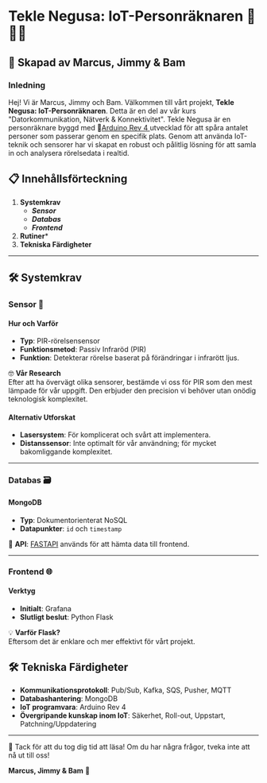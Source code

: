 # Tekle Negusa: IoT-Personräknaren 🧠👥🔢

## 🤝 Skapad av Marcus, Jimmy & Bam

### Inledning

Hej! Vi är Marcus, Jimmy och Bam. Välkommen till vårt projekt, **Tekle Negusa: IoT-Personräknaren**. Detta är en del av vår kurs "Datorkommunikation, Nätverk & Konnektivitet". Tekle Negusa är en personräknare byggd med 🔗[Arduino Rev 4 ](https://www.kjell.com/se/produkter/el-verktyg/elektronik/utvecklingskit/arduino/utvecklingskort/arduino-uno-rev4-wifi-utvecklingskort-p88079) utvecklad för att spåra antalet personer som passerar genom en specifik plats. Genom att använda IoT-teknik och sensorer har vi skapat en robust och pålitlig lösning för att samla in och analysera rörelsedata i realtid.



## 📋 Innehållsförteckning

1. **Systemkrav**
    - ***Sensor***
    - ***Databas***
    - ***Frontend***
2. **Rutiner***
3. **Tekniska Färdigheter**

---

## 🛠 Systemkrav

### Sensor 🎯

#### Hur och Varför

- **Typ**: PIR-rörelsensensor
- **Funktionsmetod**: Passiv Infraröd (PIR)
- **Funktion**: Detekterar rörelse baserat på förändringar i infrarött ljus.

🤓 **Vår Research**  
Efter att ha övervägt olika sensorer, bestämde vi oss för PIR som den mest lämpade för vår uppgift. Den erbjuder den precision vi behöver utan onödig teknologisk komplexitet.

#### Alternativ Utforskat

- **Lasersystem**: För komplicerat och svårt att implementera.
- **Distanssensor**: Inte optimalt för vår användning; för mycket bakomliggande komplexitet.

---

### Databas 🗃️

#### MongoDB

- **Typ**: Dokumentorienterat NoSQL
- **Datapunkter**: `id` och `timestamp`

🔗 **API**: [FASTAPI](https://fastapi.tiangolo.com/) används för att hämta data till frontend.

---

### Frontend 🌐

#### Verktyg

- **Initialt**: Grafana
- **Slutligt beslut**: Python Flask

💡 **Varför Flask?**  
Eftersom det är enklare och mer effektivt för vårt projekt.



## 🛠 Tekniska Färdigheter

- **Kommunikationsprotokoll**: Pub/Sub, Kafka, SQS, Pusher, MQTT
- **Databashantering**: MongoDB
- **IoT programvara**: Arduino Rev 4
- **Övergripande kunskap inom IoT**: Säkerhet, Roll-out, Uppstart, Patchning/Uppdatering

---

🙏 Tack för att du tog dig tid att läsa! Om du har några frågor, tveka inte att nå ut till oss!

**Marcus, Jimmy & Bam** 🌟